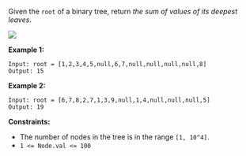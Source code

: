 Given the `root` of a binary tree, return _the sum of values of its deepest leaves_.

![](https://assets.leetcode.com/uploads/2019/07/31/1483_ex1.png)

**Example 1:**

```
Input: root = [1,2,3,4,5,null,6,7,null,null,null,null,8]
Output: 15
```

**Example 2:**

```
Input: root = [6,7,8,2,7,1,3,9,null,1,4,null,null,null,5]
Output: 19
```

**Constraints:**

- The number of nodes in the tree is in the range `[1, 10^4]`.
- `1 <= Node.val <= 100`
